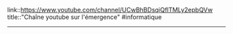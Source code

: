 link::https://www.youtube.com/channel/UCwBhBDsqiQflTMLy2epbQVw
title::"Chaîne youtube sur l'émergence"
#informatique 

----
